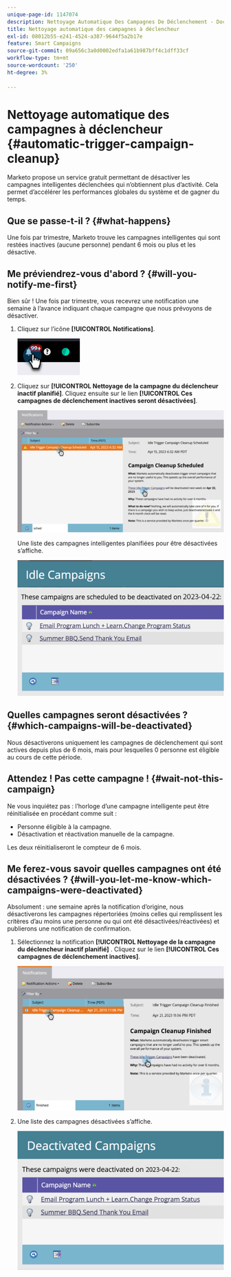 ```yaml
---
unique-page-id: 1147074
description: Nettoyage Automatique Des Campagnes De Déclenchement - Documents Marketo - Documentation Du Produit
title: Nettoyage automatique des campagnes à déclencheur
exl-id: 08012b55-e241-4524-a387-9644f5a2b17e
feature: Smart Campaigns
source-git-commit: 09a656c3a0d0002edfa1a61b987bff4c1dff33cf
workflow-type: tm+mt
source-wordcount: '250'
ht-degree: 3%

---
```


# Nettoyage automatique des campagnes à déclencheur {#automatic-trigger-campaign-cleanup}

Marketo propose un service gratuit permettant de désactiver les campagnes intelligentes déclenchées qui n’obtiennent plus d’activité. Cela permet d’accélérer les performances globales du système et de gagner du temps.

## Que se passe-t-il ? {#what-happens}

Une fois par trimestre, Marketo trouve les campagnes intelligentes qui sont restées inactives (aucune personne) pendant 6 mois ou plus et les désactive.

## Me préviendrez-vous d&#39;abord ? {#will-you-notify-me-first}

Bien sûr ! Une fois par trimestre, vous recevrez une notification une semaine à l’avance indiquant chaque campagne que nous prévoyons de désactiver.

1. Cliquez sur l’icône **[!UICONTROL Notifications]**.

   ![](assets/automatic-trigger-campaign-cleanup-1.png)

1. Cliquez sur **[!UICONTROL Nettoyage de la campagne du déclencheur inactif planifié]**. Cliquez ensuite sur le lien **[!UICONTROL Ces campagnes de déclenchement inactives seront désactivées]**.

   ![](assets/automatic-trigger-campaign-cleanup-2.png)

   Une liste des campagnes intelligentes planifiées pour être désactivées s’affiche.

   ![](assets/automatic-trigger-campaign-cleanup-3.png)

## Quelles campagnes seront désactivées ? {#which-campaigns-will-be-deactivated}

Nous désactiverons uniquement les campagnes de déclenchement qui sont actives depuis plus de 6 mois, mais pour lesquelles 0 personne est éligible au cours de cette période.

## Attendez ! Pas cette campagne ! {#wait-not-this-campaign}

Ne vous inquiétez pas : l’horloge d’une campagne intelligente peut être réinitialisée en procédant comme suit :

* Personne éligible à la campagne.
* Désactivation et réactivation manuelle de la campagne.

Les deux réinitialiseront le compteur de 6 mois.

## Me ferez-vous savoir quelles campagnes ont été désactivées ? {#will-you-let-me-know-which-campaigns-were-deactivated}

Absolument : une semaine après la notification d’origine, nous désactiverons les campagnes répertoriées (moins celles qui remplissent les critères d’au moins une personne ou qui ont été désactivées/réactivées) et publierons une notification de confirmation.

1. Sélectionnez la notification **[!UICONTROL Nettoyage de la campagne du déclencheur inactif planifié]** . Cliquez sur le lien **[!UICONTROL Ces campagnes de déclenchement inactives]**.

   ![](assets/automatic-trigger-campaign-cleanup-4.png)

1. Une liste des campagnes désactivées s’affiche.

   ![](assets/automatic-trigger-campaign-cleanup-5.png)
